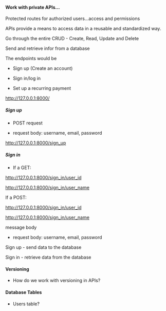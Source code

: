 #### Work with private APIs...

Protected routes for authorized users...access and permissions

APIs provide a means to access data in a reusable and standardized way.

Go through the entire CRUD - Create, Read, Update and Delete

Send and retrieve infor from a database

The endpoints would be 

- Sign up (Create an account)

- Sign in/log in

- Set up a recurring payment


http://127.0.0.1:8000/

##### Sign up

- POST request

- request body: username, email, password

http://127.0.0.1:8000/sign_up

##### Sign in

- If a GET:

http://127.0.0.1:8000/sign_in/user_id

http://127.0.0.1:8000/sign_in/user_name

If a POST:

http://127.0.0.1:8000/sign_in/user_id

http://127.0.0.1:8000/sign_in/user_name

message body

- request body: username, email, password


Sign up - send data to the database

Sign in - retrieve data from the database



#### Versioning

- How do we work with versioning in APIs?


#### Database Tables

- Users table?

